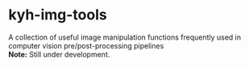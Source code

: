 # kyh-img-tools
A collection of useful image manipulation functions frequently used in computer vision pre/post-processing pipelines  
**Note:** Still under development.
